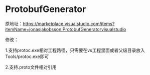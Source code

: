 # ProtobufGenerator
原地址：https://marketplace.visualstudio.com/items?itemName=jonasjakobsson.ProtobufGeneratorvisualstudio

修改：

1.支持protoc.exe相对工程路径，只需要在vs工程里面或者父级目录放入Tools/protoc.exe即可

2.支持.proto文件相对引用
